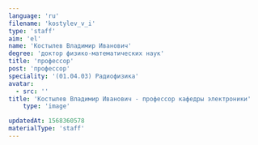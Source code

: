 ```yaml
---
language: 'ru'
filename: 'kostylev_v_i'
type: 'staff'
aim: 'el'
name: 'Костылев Владимир Иванович'
degree: 'доктор физико-математических наук'
title: 'профессор'
post: 'профессор'
speciality: '(01.04.03) Радиофизика'
avatar:
  - src: ''
title: 'Костылев Владимир Иванович - профессор кафедры электроники'
    type: 'image'

updatedAt: 1568360578
materialType: 'staff'
---
```


